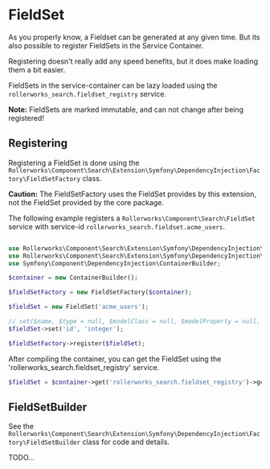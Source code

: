 FieldSet
========

As you properly know, a Fieldset can be generated at any given time.
But its also possible to register FieldSets in the Service Container.

Registering doesn't really add any speed benefits, but it does make
loading them a bit easier.

FieldSets in the service-container can be lazy loaded using the
`rollerworks_search.fieldset_registry` service.

**Note:** FieldSets are marked immutable, and can not change after
being registered!

## Registering

Registering a FieldSet is done using the
`Rollerworks\Component\Search\Extension\Symfony\DependencyInjection\Factory\FieldSetFactory`
class.

**Caution:** The FieldSetFactory uses the FieldSet provides by this extension,
not the FieldSet provided by the core package.

The following example registers a `Rollerworks\Component\Search\FieldSet`
service with service-id `rollerworks_search.fieldset.acme_users`.

```php

use Rollerworks\Component\Search\Extension\Symfony\DependencyInjection\Factory\FieldSetFactory;
use Rollerworks\Component\Search\Extension\Symfony\DependencyInjection\Factory\FieldSet;
use Symfony\Component\DependencyInjection\ContainerBuilder;

$container = new ContainerBuilder();

$fieldSetFactory = new FieldSetFactory($container);

$fieldSet = new FieldSet('acme_users');

// set($name, $type = null, $modelClass = null, $modelProperty = null, $required = false, array $options = [])
$fieldSet->set('id', 'integer');

$fieldSetFactory->register($fieldSet);
```

After compiling the container, you can get the FieldSet using the
'rollerworks_search.fieldset_registry' service.

```php
$fieldSet = $container->get('rollerworks_search.fieldset_registry')->getFieldSet('acme_users');
```

## FieldSetBuilder

See the `Rollerworks\Component\Search\Extension\Symfony\DependencyInjection\Factory\FieldSetBuilder`
class for code and details.

TODO...
